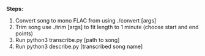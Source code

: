 **Steps:**

1. Convert song to mono FLAC from using ./convert [args]
2. Trim song use ./trim [args] to fit length to 1 minute (choose start and end points)
3. Run python3 transcribe.py [path to song]
4. Run python3 describe.py [transcribed song name]
